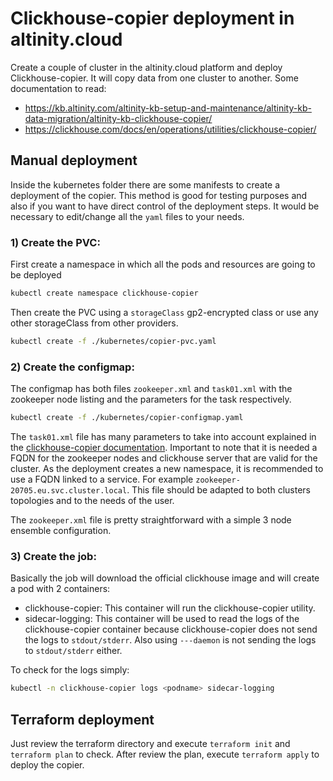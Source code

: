 # Clickhouse-copier deployment in altinity.cloud

Create a couple of cluster in the altinity.cloud platform and deploy Clickhouse-copier. It will copy data from one cluster to another.
Some documentation to read:
* https://kb.altinity.com/altinity-kb-setup-and-maintenance/altinity-kb-data-migration/altinity-kb-clickhouse-copier/
* https://clickhouse.com/docs/en/operations/utilities/clickhouse-copier/


## Manual deployment

Inside the kubernetes folder there are some manifests to create a deployment of the copier. This method is good for testing purposes
and also if you want to have direct control of the deployment steps. It would be necessary to edit/change all the ```yaml``` files to your needs.

### 1) Create the PVC:

First create a namespace in which all the pods and resources are going to be deployed

```bash
kubectl create namespace clickhouse-copier
```

Then create the PVC using a ```storageClass``` gp2-encrypted class or use any other storageClass from other providers.

```bash
kubectl create -f ./kubernetes/copier-pvc.yaml
```

### 2) Create the configmap:

The configmap has both files ```zookeeper.xml``` and ```task01.xml``` with the zookeeper node listing and the parameters for the task respectively.

```bash
kubectl create -f ./kubernetes/copier-configmap.yaml
```

The ```task01.xml``` file has many parameters to take into account explained in the [clickhouse-copier documentation](https://clickhouse.com/docs/en/operations/utilities/clickhouse-copier/). Important to note that it is needed a FQDN for the zookeeper nodes and clickhouse server that are valid for the cluster. As the deployment creates a new namespace, it is recommended to use a FQDN linked to a service. For example ```zookeeper-20705.eu.svc.cluster.local```. This file should be adapted to both clusters topologies and to the needs of the user.

The ```zookeeper.xml``` file is pretty straightforward with a simple 3 node ensemble configuration.


### 3) Create the job:

Basically the job will download the official clickhouse image and will create a pod with 2 containers:
  * clickhouse-copier: This container will run the clickhouse-copier utility.
  * sidecar-logging: This container will be used to read the logs of the clickhouse-copier container because clickhouse-copier does not send the logs to ```stdout/stderr```. Also using ```---daemon``` is not sending the logs to ```stdout/stderr``` either.

To check for the logs simply:

```bash
kubectl -n clickhouse-copier logs <podname> sidecar-logging
```

## Terraform deployment

Just review the terraform directory and execute ```terraform init``` and ```terraform plan``` to check. After review the plan, execute ```terraform apply``` to deploy the copier.
